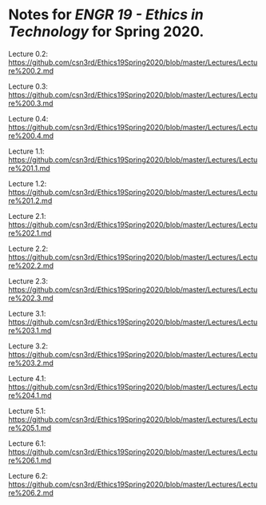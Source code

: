 # Notes for *ENGR 19 - Ethics in Technology* for Spring 2020.

Lecture 0.2: https://github.com/csn3rd/Ethics19Spring2020/blob/master/Lectures/Lecture%200.2.md

Lecture 0.3: https://github.com/csn3rd/Ethics19Spring2020/blob/master/Lectures/Lecture%200.3.md

Lecture 0.4: https://github.com/csn3rd/Ethics19Spring2020/blob/master/Lectures/Lecture%200.4.md

Lecture 1.1: https://github.com/csn3rd/Ethics19Spring2020/blob/master/Lectures/Lecture%201.1.md

Lecture 1.2: https://github.com/csn3rd/Ethics19Spring2020/blob/master/Lectures/Lecture%201.2.md

Lecture 2.1: https://github.com/csn3rd/Ethics19Spring2020/blob/master/Lectures/Lecture%202.1.md

Lecture 2.2: https://github.com/csn3rd/Ethics19Spring2020/blob/master/Lectures/Lecture%202.2.md

Lecture 2.3: https://github.com/csn3rd/Ethics19Spring2020/blob/master/Lectures/Lecture%202.3.md

Lecture 3.1: https://github.com/csn3rd/Ethics19Spring2020/blob/master/Lectures/Lecture%203.1.md

Lecture 3.2: https://github.com/csn3rd/Ethics19Spring2020/blob/master/Lectures/Lecture%203.2.md

Lecture 4.1: https://github.com/csn3rd/Ethics19Spring2020/blob/master/Lectures/Lecture%204.1.md

Lecture 5.1: https://github.com/csn3rd/Ethics19Spring2020/blob/master/Lectures/Lecture%205.1.md

Lecture 6.1: https://github.com/csn3rd/Ethics19Spring2020/blob/master/Lectures/Lecture%206.1.md

Lecture 6.2: https://github.com/csn3rd/Ethics19Spring2020/blob/master/Lectures/Lecture%206.2.md
